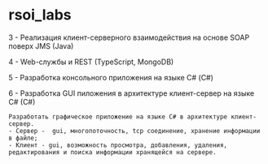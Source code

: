 # rsoi_labs

3 - Реализация клиент-серверного взаимодействия на основе SOAP поверх JMS (Java) 
  
4 - Web-службы и REST (TypeScript, MongoDB)  

5 - Разработка консольного приложения на языке С# (C#)  

6 - Разработка GUI пиложения в архитектуре клиент-сервер на языке C# (C#)

    Разработать графическое приложение на языке C# в архитектуре клиент-сервер. 
    - Cервер -  gui, многопоточность, tcp соединение, хранение информации в файле;
    - Клиент - gui, возможность просмотра, добавления, удаления, редактирования и поиска информации хранящейся на сервере. 
    
